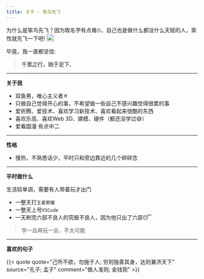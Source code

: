 ```yaml
---
title: 关于 - 笨鸟先飞
---
```


<p>
为什么是笨鸟先飞？因为取名字有点难🙄，自己也是做什么都没什么天赋的人，索性就先飞一下吧!

<img src="/blog/icons/bird-dark.svg" alt="bird icon" style="display: inline-block; width: 1.5em; height: 1.5em; vertical-align: text-bottom;">

毕竟，我一直都坚信:
</p>

> **千里之行，始于足下**。

---

**关于我**
- 双鱼男，唯心主义者♓
- 只做自己觉得开心的事，不希望做一些自己不感兴趣觉得很累的事
- 爱折腾、爱技术、喜欢学习新技术、喜欢看起来很酷的东西
- 喜欢乐高、喜欢Web 3D、建模、硬件（都还没学过😅）
- 爱看国漫 有点中二

---

**性格**
- 慢热，不熟悉话少，平时只和旁边靠近的几个碎碎念

---

**平时做什么**

生活较单调，需要有人带着玩才出门
- 一整天打`王者荣耀`
- 一整天上号`VSCode`
- 一天刷完六部不良人的究极不良人，因为他只出了六部😴

> 学一会再玩一会，不太可能

---

**喜欢的句子**

{{< quote quote="己所不欲，勿施于人; 穷则独善其身，达则兼济天下" source="孔子; 孟子" comment="做人准则; 金钱观" >}}
